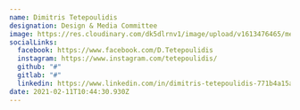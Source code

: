 ```yaml
---
name: Dimitris Tetepoulidis
designation: Design & Media Committee
image: https://res.cloudinary.com/dk5dlrnv1/image/upload/v1613476465/members/tetepoulidis_gvyzvz.jpg
socialLinks:
  facebook: https://www.facebook.com/D.Tetepoulidis
  instagram: https://www.instagram.com/tetepoulidis/
  github: "#"
  gitlab: "#"
  linkedin: https://www.linkedin.com/in/dimitris-tetepoulidis-771b4a15a/
date: 2021-02-11T10:44:30.930Z
---
```


